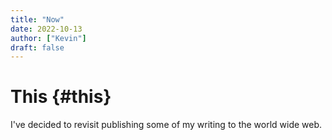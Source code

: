 ```yaml
---
title: "Now"
date: 2022-10-13
author: ["Kevin"]
draft: false
---
```


# This {#this}

I've decided to revisit publishing some of my writing to the world wide web.
